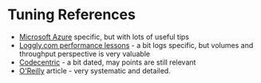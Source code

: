 # Tuning References #

* <a href="https://azure.microsoft.com/en-us/documentation/articles/guidance-elasticsearch-tuning-data-aggregation-and-query-performance/#performance-results---disk-type" target="_blank">Microsoft Azure<a> specific, but with lots of useful tips
* <a href="https://www.loggly.com/blog/nine-tips-configuring-elasticsearch-for-high-performance/" target="_blank">Loggly.com performance lessons</a> - a bit logs specific, but volumes and throughput perspective is very valuable
* <a href="https://blog.codecentric.de/en/2014/05/elasticsearch-indexing-performance-cheatsheet/" target="_blank">Codecentric</a> - a bit dated, may points are still relevant
* <a href="https://www.oreilly.com/ideas/10-elasticsearch-metrics-to-watch" target="_blank">O'Reilly</a> article - very systematic and detailed. 